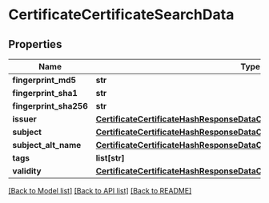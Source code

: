 # CertificateCertificateSearchData

## Properties
Name | Type | Description | Notes
------------ | ------------- | ------------- | -------------
**fingerprint_md5** | **str** |  | [optional] 
**fingerprint_sha1** | **str** |  | [optional] 
**fingerprint_sha256** | **str** |  | [optional] 
**issuer** | [**CertificateCertificateHashResponseDataCertificateIssuer**](CertificateCertificateHashResponseDataCertificateIssuer.md) |  | [optional] 
**subject** | [**CertificateCertificateHashResponseDataCertificateSubject**](CertificateCertificateHashResponseDataCertificateSubject.md) |  | [optional] 
**subject_alt_name** | [**CertificateCertificateHashResponseDataCertificateExtensionsSubjectAltName**](CertificateCertificateHashResponseDataCertificateExtensionsSubjectAltName.md) |  | [optional] 
**tags** | **list[str]** |  | [optional] 
**validity** | [**CertificateCertificateHashResponseDataCertificateValidity**](CertificateCertificateHashResponseDataCertificateValidity.md) |  | [optional] 

[[Back to Model list]](../README.md#documentation-for-models) [[Back to API list]](../README.md#documentation-for-api-endpoints) [[Back to README]](../README.md)

